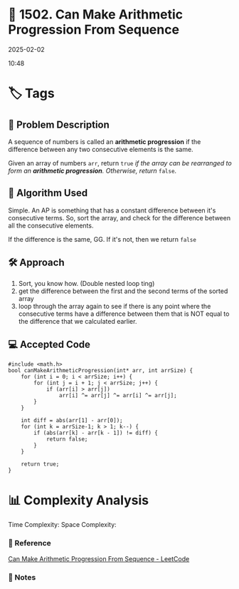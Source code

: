 # 📝 1502. Can Make Arithmetic Progression From Sequence
2025-02-02

10:48

# 🏷️ Tags

## 📄 Problem Description
<!-- Briefly describe the problem statement here -->
A sequence of numbers is called an **arithmetic progression** if the difference between any two consecutive elements is the same.

Given an array of numbers `arr`, return `true` _if the array can be rearranged to form an **arithmetic progression**. Otherwise, return_ `false`.

## 🧠 Algorithm Used
<!-- Describe the algorithm you used to solve the problem -->
Simple. An AP is something that has a constant difference between it's consecutive terms. 
So, sort the array, and check for the difference between all the consecutive elements. 

If the difference is the same, GG. If it's not, then we return `false`
## 🛠️ Approach
<!-- Explain your approach step-by-step -->

1. Sort, you know how. (Double nested loop ting)
2. get the difference between the first and the second terms of the sorted array
3. loop through the array again to see if there is any point where the consecutive terms have a difference between them that is NOT equal to the difference that we calculated earlier. 

## 💻 Accepted Code

```
#include <math.h>
bool canMakeArithmeticProgression(int* arr, int arrSize) {
    for (int i = 0; i < arrSize; i++) {
        for (int j = i + 1; j < arrSize; j++) {
            if (arr[i] > arr[j])
                arr[i] ^= arr[j] ^= arr[i] ^= arr[j];
        }
    }

    int diff = abs(arr[1] - arr[0]);
    for (int k = arrSize-1; k > 1; k--) {
        if (abs(arr[k] - arr[k - 1]) != diff) {
            return false;
        }
    }

    return true;
}
```

# 📊 Complexity Analysis
Time Complexity:
Space Complexity:


### 🔗 Reference
[Can Make Arithmetic Progression From Sequence - LeetCode](https://leetcode.com/problems/can-make-arithmetic-progression-from-sequence/description/)
### 📝 Notes
